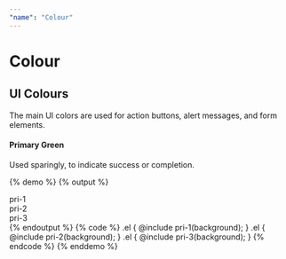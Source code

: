 ```yaml
---
"name": "Colour"
---
```


# Colour

## UI Colours

The main UI colors are used for action buttons, alert messages, and form elements.

#### Primary Green
Used sparingly, to indicate success or completion.

{% demo %}
{% output %}
<div class="colour-col">
  <div class="row pri-1">
    <span class="white">pri-1</span>
  </div>
  <div class="row pri-2">
    <span class="white">pri-2</span>
  </div>
  <div class="row pri-3">
    <span class="black">pri-3</span>
  </div>
</div>
{% endoutput %}
{% code %}
.el {
  @include pri-1(background);
}
.el {
  @include pri-2(background);
}
.el {
  @include pri-3(background);
}
{% endcode %}
{% enddemo %}